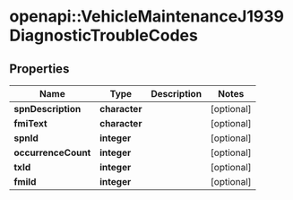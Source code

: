 # openapi::VehicleMaintenanceJ1939DiagnosticTroubleCodes

## Properties
Name | Type | Description | Notes
------------ | ------------- | ------------- | -------------
**spnDescription** | **character** |  | [optional] 
**fmiText** | **character** |  | [optional] 
**spnId** | **integer** |  | [optional] 
**occurrenceCount** | **integer** |  | [optional] 
**txId** | **integer** |  | [optional] 
**fmiId** | **integer** |  | [optional] 


